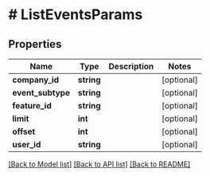 # # ListEventsParams

## Properties

Name | Type | Description | Notes
------------ | ------------- | ------------- | -------------
**company_id** | **string** |  | [optional]
**event_subtype** | **string** |  | [optional]
**feature_id** | **string** |  | [optional]
**limit** | **int** |  | [optional]
**offset** | **int** |  | [optional]
**user_id** | **string** |  | [optional]

[[Back to Model list]](../../README.md#models) [[Back to API list]](../../README.md#endpoints) [[Back to README]](../../README.md)
